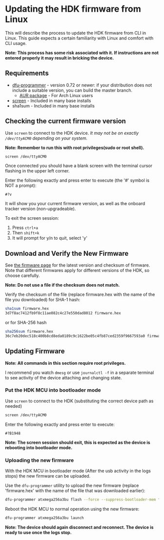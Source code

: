 # Updating the HDK firmware from Linux

This will describe the process to update the HDK firmware from CLI in Linux. This guide expects a certain familiarity with Linux and comfort with CLI usage.

**Note: This process has some risk associated with it. If instructions are not entered properly it may result in bricking the device.**

## Requirements

- [dfu-programmer](https://dfu-programmer.github.io/) - version 0.72 or newer: if your distribution does not include a suitable version, you can build the master branch.
  - [AUR package](https://aur.archlinux.org/packages/dfu-programmer/) - For Arch Linux users
- [screen](https://www.gnu.org/software/screen/) - Included in many base installs
- sha1sum - Included in many base installs

## Checking the current firmware version

Use `screen` to connect to the HDK device. *It may not be on exactly `/dev/ttyACM0` depending on your system.*

**Note: Remember to run this with root privileges(sudo or root shell).**

```bash
screen /dev/ttyACM0
```

Once connected you should have a blank screen with the terminal cursor flashing in the upper left corner.

Enter the following exactly and press enter to execute (the '#' symbol is NOT a prompt):

```
#?v
```

It will show you your current firmware version, as well as the onboard tracker version (non-upgradeable).

To exit the screen session:

1. Press `ctrl+a`
2. Then `shift+k`
3. It will prompt for y/n to quit, select 'y'

## Download and Verify the New Firmware

See [the firmware page](HDKFirmwareVersions.md) for the latest version and checksum of firmware. Note that different firmwares apply for different versions of the HDK, so choose carefully.

**Note: Do not use a file if the checksum does not match.**

Verify the checksum of the file (replace firmware.hex with the name of the file you downloaded) for SHA-1 hash:
```bash
sha1sum firmware.hex
3d7f8ac7412fb9f8c11ae082c4c27e550dad8012 firmware.hex
```
or for SHA-256 hash
```bash
sha256sum firmware.hex
36c7eb20dec518c400b8cd8eda0189c9c1622be05c4fb87ced2359f9667593a0 firmware.hex
```

## Updating Firmware

**Note: All commands in this section require root privileges.**

I recommend you watch `dmesg` or use `journalctl -f` in a separate terminal to see activity of the device attaching and changing state.

### Put the HDK MCU into bootloader mode

Use `screen` to connect to the HDK (substituting the correct device path as needed)

```bash
screen /dev/ttyACM0
```

Enter the following exactly and press enter to execute:

```
#?B1948
```

**Note: The screen session should exit, this is expected as the device is rebooting into bootloader mode.**

### Uploading the new firmware

With the HDK MCU in bootloader mode (After the usb activity in the logs stops) the new firmware can be uploaded.

Use the `dfu-programmer` utility to upload the new firmware (replace 'firmware.hex' with the name of the file that was downloaded earlier):

```bash
dfu-programmer atxmega256a3bu flash --force --suppress-bootloader-mem firmware.hex
```

Reboot the HDK MCU to normal operation using the new firmware:

```bash
dfu-programmer atxmega256a3bu launch
```
**Note: The device should again disconnect and reconnect.  The device is ready to use once the logs stop.**

